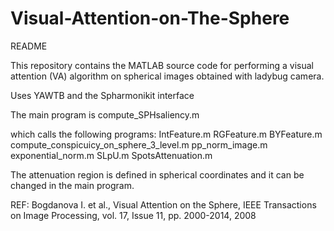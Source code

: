 # Visual-Attention-on-The-Sphere

README

This repository contains the MATLAB source code for performing a visual attention (VA) algorithm on spherical images obtained with ladybug camera.

Uses YAWTB and the Spharmonikit interface

The main program is 
compute_SPHsaliency.m

which calls the following programs:
IntFeature.m
RGFeature.m
BYFeature.m
compute_conspicuicy_on_sphere_3_level.m
pp_norm_image.m
exponential_norm.m
SLpU.m
SpotsAttenuation.m


The attenuation region is defined in spherical coordinates and it can be changed in the main program.

REF: Bogdanova I. et al., Visual Attention on the Sphere, IEEE Transactions on Image Processing, vol. 17, Issue 11, pp. 2000-2014, 2008
